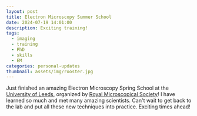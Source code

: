 ```yaml
---
layout: post
title: Electron Microscopy Summer School
date: 2024-07-19 14:01:00
description: Exciting training!
tags:
  - imaging
  - training
  - PhD
  - skills
  - EM
categories: personal-updates
thumbnail: assets/img/rooster.jpg
---
```

Just finished an amazing Electron Microscopy Spring School at the [University of Leeds](https://www.linkedin.com/company/university-of-leeds/), organized by [Royal Microscopical Society](https://www.linkedin.com/company/royal-microscopical-society/)! I have learned so much and met many amazing scientists. Can't wait to get back to the lab and put all these new techniques into practice. Exciting times ahead!
